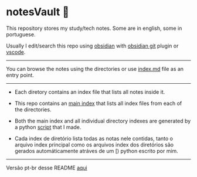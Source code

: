 # notesVault 📖

This repository stores my study/tech notes. Some are in english, some in portuguese.

Usually I edit/search this repo using [obsidian](https://obsidian.md/) with [obsidian git](https://github.com/denolehov/obsidian-git) plugin or [vscode](https://code.visualstudio.com/).

---

You can browse the notes using the directories or use [index.md](index.md) file as an entry point.

---
- Each diretory contains an index file that lists all notes inside it. 
- This repo contains an [main index](index.md) that lists all index files from each of the directories.
- Both the main index and all individual directory indexes are generated by a python [script](create_index_all_dir.py) that I made.

- Cada index de diretório lista todas as notas nele contidas, tanto o arquivo index principal como os arquivos index dos diretórios são gerados automáticamente atráves de um [) python escrito por mim.

---
Versão pt-br desse README [aqui](README-pt.md)